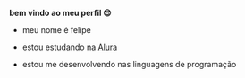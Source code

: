 **bem vindo ao meu perfil 😎**

- meu nome é felipe

- estou estudando na [Alura](https://www.alura.com.br)
- estou me desenvolvendo nas linguagens de programação
